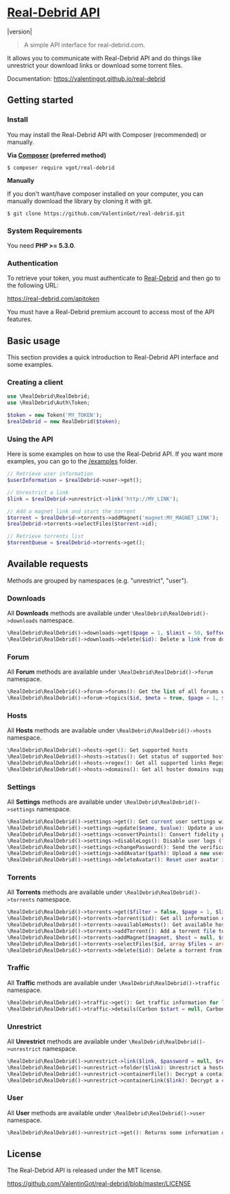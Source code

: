 # [Real-Debrid API](https://github.com/ValentinGot/real-debrid)

|version|

> A simple API interface for real-debrid.com.

It allows you to communicate with Real-Debrid API and do things like unrestrict your download links or download some torrent files.

Documentation: https://valentingot.github.io/real-debrid

## Getting started

### Install

You may install the Real-Debrid API with Composer (recommended) or manually.

**Via [Composer](https://getcomposer.org) (preferred method)**

```
$ composer require vgot/real-debrid
```

**Manually**

If you don't want/have composer installed on your computer, you can manually download the library by cloning it with git.

```
$ git clone https://github.com/ValentinGot/real-debrid.git
```

### System Requirements

You need **PHP >= 5.3.0**.

### Authentication

To retrieve your token, you must authenticate to [Real-Debrid](https://real-debrid.com/) and then go to the following URL:

https://real-debrid.com/apitoken

You must have a Real-Debrid premium account to access most of the API features.

## Basic usage

This section provides a quick introduction to Real-Debrid API interface and some examples.

### Creating a client

```php
use \RealDebrid\RealDebrid;
use \RealDebrid\Auth\Token;

$token = new Token('MY_TOKEN');
$realDebrid = new RealDebrid($token);
```

### Using the API

Here is some examples on how to use the Real-Debrid API.
If you want more examples, you can go to the [/examples](https://github.com/ValentinGot/real-debrid/tree/master/examples) folder.

```php
// Retrieve user information
$userInformation = $realDebrid->user->get();

// Unrestrict a link
$link = $realDebrid->unrestrict->link('http://MY_LINK');

// Add a magnet link and start the torrent
$torrent = $realDebrid->torrents->addMagnet('magnet:MY_MAGNET_LINK');
$realDebrid->torrents->selectFiles($torrent->id);

// Retrieve torrents list
$torrentQueue = $realDebrid->torrents->get();
```

## Available requests

Methods are grouped by namespaces (e.g. "unrestrict", "user").

### Downloads

All **Downloads** methods are available under ```\RealDebrid\RealDebrid()->downloads``` namespace.

```php
\RealDebrid\RealDebrid()->downloads->get($page = 1, $limit = 50, $offset = null): Get user downloads list
\RealDebrid\RealDebrid()->downloads->delete($id): Delete a link from downloads list
```

### Forum

All **Forum** methods are available under ```\RealDebrid\RealDebrid()->forum``` namespace.

```php
\RealDebrid\RealDebrid()->forum->forums(): Get the list of all forums with their category names
\RealDebrid\RealDebrid()->forum->topics($id, $meta = true, $page = 1, $limit = 50, $offset = null): Get the list of all topics inside the concerned forum
```

### Hosts

All **Hosts** methods are available under ```\RealDebrid\RealDebrid()->hosts``` namespace.

```php
\RealDebrid\RealDebrid()->hosts->get(): Get supported hosts
\RealDebrid\RealDebrid()->hosts->status(): Get status of supported hosters or not and their status on competitors
\RealDebrid\RealDebrid()->hosts->regex(): Get all supported links Regex, useful to find supported links inside a document
\RealDebrid\RealDebrid()->hosts->domains(): Get all hoster domains supported on the service
```

### Settings

All **Settings** methods are available under ```\RealDebrid\RealDebrid()->settings``` namespace.

```php
\RealDebrid\RealDebrid()->settings->get(): Get current user settings with possible values to update
\RealDebrid\RealDebrid()->settings->update($name, $value): Update a user setting. UNDER DEVELOPMENT
\RealDebrid\RealDebrid()->settings->convertPoints(): Convert fidelity points. UNDER DEVELOPMENT
\RealDebrid\RealDebrid()->settings->disableLogs(): Disable user logs ("This action is currently irreversible, take care"). UNDER DEVELOPMENT
\RealDebrid\RealDebrid()->settings->changePassword(): Send the verification email to change the password. UNDER DEVELOPMENT
\RealDebrid\RealDebrid()->settings->addAvatar($path): Upload a new user avatar image
\RealDebrid\RealDebrid()->settings->deleteAvatar(): Reset user avatar image to default
```

### Torrents

All **Torrents** methods are available under ```\RealDebrid\RealDebrid()->torrents``` namespace.

```php
\RealDebrid\RealDebrid()->torrents->get($filter = false, $page = 1, $limit = 50, $offset = null): Get user torrents list
\RealDebrid\RealDebrid()->torrents->torrent($id): Get all information on the asked torrent
\RealDebrid\RealDebrid()->torrents->availableHosts(): Get available hosts to upload the torrent to
\RealDebrid\RealDebrid()->torrents->addTorrent(): Add a torrent file to download
\RealDebrid\RealDebrid()->torrents->addMagnet($magnet, $host = null, $split = null): Add a magnet link to download
\RealDebrid\RealDebrid()->torrents->selectFiles($id, array $files = array()): Select files of a torrent to start it
\RealDebrid\RealDebrid()->torrents->delete($id): Delete a torrent from torrents list
```

### Traffic

All **Traffic** methods are available under ```\RealDebrid\RealDebrid()->traffic``` namespace.

```php
\RealDebrid\RealDebrid()->traffic->get(): Get traffic information for limited hosters (limits, current usage, extra packages)
\RealDebrid\RealDebrid()->traffic->details(Carbon $start = null, Carbon $end = null): Get traffic details on each hoster used during a defined period
```

### Unrestrict

All **Unrestrict** methods are available under ```\RealDebrid\RealDebrid()->unrestrict``` namespace.

```php
\RealDebrid\RealDebrid()->unrestrict->link($link, $password = null, $remote = null): Unrestrict a hoster link and get a new unrestricted link
\RealDebrid\RealDebrid()->unrestrict->folder($link): Unrestrict a hoster folder link and get individual links
\RealDebrid\RealDebrid()->unrestrict->containerFile(): Decrypt a container file (RSDF, CCF, CCF3, DLC)
\RealDebrid\RealDebrid()->unrestrict->containerLink($link): Decrypt a container file from a link
```

### User

All **User** methods are available under ```\RealDebrid\RealDebrid()->user``` namespace.

```php
\RealDebrid\RealDebrid()->unrestrict->get(): Returns some information on the current user
```

## License

The Real-Debrid API is released under the MIT license.

https://github.com/ValentinGot/real-debrid/blob/master/LICENSE
